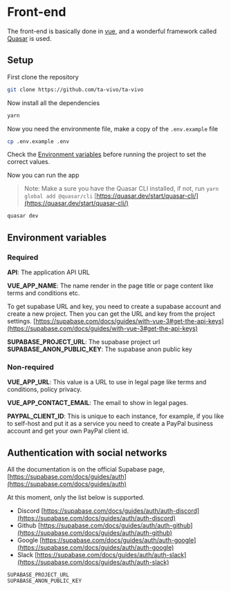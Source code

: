 # Front-end

The front-end is basically done in [vue](https://vuejs.org/guide/introduction.html), and a wonderful framework called [Quasar](https://quasar.dev/) is used.

## Setup

First clone the repository

```bash
git clone https://github.com/ta-vivo/ta-vivo
```

Now install all the dependencies

```bash
yarn
```

Now you need the environmente file, make a copy of the `.env.example` file

```bash
cp .env.example .env
```

Check the [Environment variables](#environment-variables) before running the project to set the correct values.

Now you can run the app

> Note: Make a sure you have the Quasar CLI installed, if not, run `yarn global add @quasar/cli` [https://quasar.dev/start/quasar-cli/](https://quasar.dev/start/quasar-cli/)

```bash
quasar dev
```
## Environment variables

### Required
**API**: The application API URL

**VUE_APP_NAME**: The name render in the page title or page content like terms and conditions etc.

To get supabase URL and key, you need to create a supabase account and create a new project. Then you can get the URL and key from the project settings. [https://supabase.com/docs/guides/with-vue-3#get-the-api-keys](https://supabase.com/docs/guides/with-vue-3#get-the-api-keys)

**SUPABASE_PROJECT_URL**: The supabase project url
**SUPABASE_ANON_PUBLIC_KEY**: The supabase anon public key

### Non-required
**VUE_APP_URL**: This value is a URL to use in legal page like terms and conditions, policy privacy.

**VUE_APP_CONTACT_EMAIL**: The email to show in legal pages.

**PAYPAL_CLIENT_ID**: This is unique to each instance, for example, if you like to self-host and put it as a service you need to create a PayPal business account and get your own PayPal client id.

## Authentication with social networks

All the documentation is on the official Supabase page, [https://supabase.com/docs/guides/auth](https://supabase.com/docs/guides/auth)

At this moment, only the list below is supported.

- Discord [https://supabase.com/docs/guides/auth/auth-discord](https://supabase.com/docs/guides/auth/auth-discord)
- Github [https://supabase.com/docs/guides/auth/auth-github](https://supabase.com/docs/guides/auth/auth-github)
- Google [https://supabase.com/docs/guides/auth/auth-google](https://supabase.com/docs/guides/auth/auth-google)
- Slack [https://supabase.com/docs/guides/auth/auth-slack](https://supabase.com/docs/guides/auth/auth-slack)

```
SUPABASE_PROJECT_URL
SUPABASE_ANON_PUBLIC_KEY
```